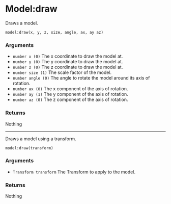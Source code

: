 <!--
category: reference
-->

Model:draw
===

Draws a model.

    model:draw(x, y, z, size, angle, ax, ay az)

### Arguments

- `number x (0)` The x coordinate to draw the model at.
- `number y (0)` The y coordinate to draw the model at.
- `number z (0)` The z coordinate to draw the model at.
- `number size (1)` The scale factor of the model.
- `number angle (0)` The angle to rotate the model around its axis of rotation.
- `number ax (0)` The x component of the axis of rotation.
- `number ay (1)` The y component of the axis of rotation.
- `number az (0)` The z component of the axis of rotation.

### Returns

Nothing

---

Draws a model using a transform.

    model:draw(transform)

### Arguments

- `Transform transform` The Transform to apply to the model.

### Returns

Nothing
